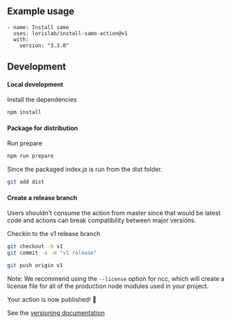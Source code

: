 ## Example usage

```
- name: Install samo
  uses: lorislab/install-samo-action@v1
  with:
    version: "3.3.0"
```

## Development

#### Local development

Install the dependencies

```bash
npm install
```

#### Package for distribution


Run prepare

```bash
npm run prepare
```

Since the packaged index.js is run from the dist folder.

```bash
git add dist
```

#### Create a release branch

Users shouldn't consume the action from master since that would be latest code and actions can break compatibility between major versions.

Checkin to the v1 release branch

```bash
git checkout -b v1
git commit -a -m "v1 release"
```

```bash
git push origin v1
```

Note: We recommend using the `--license` option for ncc, which will create a license file for all of the production node modules used in your project.

Your action is now published! :rocket:

See the [versioning documentation](https://github.com/actions/toolkit/blob/master/docs/action-versioning.md)
